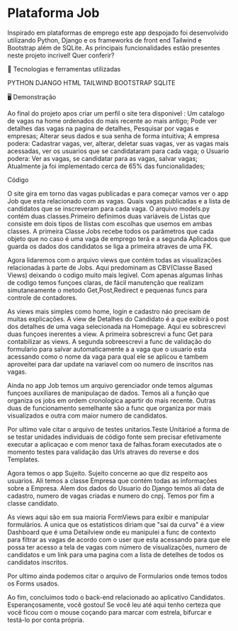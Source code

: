 # Plataforma Job 
Inspirado em plataformas de emprego este app despojado foi desenvolvido utilizando Python, Django e os frameworks de front end Tailwind e Bootstrap além de SQLite. As principais funcionalidades estão presentes neste projeto incrivel! Quer conferir?

🚀 Tecnologias e ferramentas utilizadas

PYTHON DJANGO HTML TAILWIND BOOTSTRAP SQLITE

🖥️ Demonstração

Ao final do projeto apos criar um perfil o site tera disponivel : Um catalogo de vagas na home ordenados do mais recente ao mais antigo; Pode ver detalhes das vagas na pagina de detalhes, Pesquisar por vagas e empresas; Alterar seus dados e sua senha de forma intuitiva;
A empresa podera: Cadastrar vagas, ver, alterar, deletar suas vagas, ver as vagas mais acessadas, ver os usuarios que se candidataram para cada vaga;
o Usuario podera: Ver as vagas, se candidatar para as vagas, salvar vagas;
Atualmente ja foi implementado cerca de 65% das funcionalidades;
 
 Código
 
 O site gira em torno das vagas publicadas e para começar vamos ver o app Job que esta relacionado com as vagas. Quais vagas publicadas e a lista de candidatos que se inscreveram para cada vaga.
 O arquivo models.py contém duas classes.Primeiro definimos duas variáveis de Listas que consiste em dois tipos de llistas com escolhas que usemos em ambas classes. A primeira Classe Jobs recebe todos os parâmetros que cada objeto que no caso é uma vaga de emprego terá e a segunda Aplicados que guarda os dados dos candidatos se liga a primeira atraves de uma FK.

 Agora lidaremos com o arquivo views que contém todas as visualizações relacionadas à parte de Jobs. Aqui predominam as CBV(Classe Based Views) deixando o codigo muito mais legivel. Com apenas algumas linhas de codigo temos funçoes claras, de fácil manutenção que realizam simutaneamente o metodo Get,Post,Redirect e pequenas funcs para controle de contadores.
 
 As views mais simples como home, login e cadastro náo precisam de muitas explicações. A view de Detalhes do Candidato é a que exibirá o post dos detalhes de uma vaga selecionada na Homepage. Aqui eu sobrescrevi duas funçoes inerentes a view. A primeira sobrescrevi a func Get para contabilizar as views. A segunda sobreescrevi a func de validação do formulario para salvar automaticamente a a vaga que o usuario esta acessando como o nome da vaga para qual ele se aplicou e tambem aproveitei para dar update na variavel com oo numero de inscritos nas vagas.
 
 Ainda no app Job temos um arquivo gerenciador onde temos algumas funçoes auxiliares de manipulaçao de dados. Temos ali a função que organiza os jobs em ordem cronologica apartir do mais recente. Outras duas de funcionamento semelhante são a func que organiza por mais visualizados e outra com maior numero de candidatos.
 
 Por ultimo vale citar o arquivo de testes unitarios.Teste Unitárioé a forma de se testar unidades individuais de código fonte sem precisar efetivamente executar a aplicaçao e com menor taxa de falhas.foram executados ate o momento testes para validação das Urls atraves do reverse e dos Templates.
 
 Agora temos o app Sujeito. Sujeito concerne ao que diz respeito aos usuarios. Ali temos a classe Empresa que contém todas as informações sobre a Empresa. Alem dos dados do Usuario do Django temos ali data de cadastro, numero de vagas criadas e numero do cnpj. Temos por fim a classe candidato.
 
 As views aqui são em sua maioria FormViews para exibir e manipular formulários. A unica que os estatísticos diriam que "sai da curva" é a view Dashboard que é uma Detailview onde eu manipulei a func de contexto para filtrar as vagas de acordo com o user que esta acessando para que ele possa ter acesso a tela de vagas com número de visualizações, numero de candidatos e um link para uma pagina com a lista de detelhes de todos os candidatos inscritos.
 
 Por ultimo ainda podemos citar o arquivo de Formularios onde temos todos os Forms usados.
 
Ao fim, concluímos todo o back-end relacionado ao aplicativo Candidatos.
Esperançosamente, você gostou! Se você leu até aqui tenho certeza que você ficou com o mouse coçando para marcar com estrela, bifurcar e testá-lo por conta própria.
